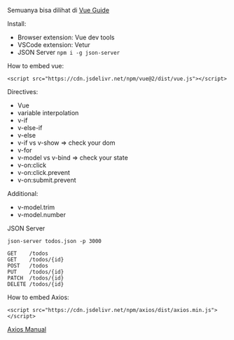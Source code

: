 Semuanya bisa dilihat di [Vue Guide](https://vuejs.org/v2/guide/)

Install:
- Browser extension: Vue dev tools
- VSCode extension: Vetur
- JSON Server `npm i -g json-server`

How to embed vue:
```
<script src="https://cdn.jsdelivr.net/npm/vue@2/dist/vue.js"></script>
```

Directives:
- Vue
- variable interpolation
- v-if
- v-else-if
- v-else
- v-if vs v-show => check your dom
- v-for
- v-model vs v-bind => check your state
- v-on:click
- v-on:click.prevent
- v-on:submit.prevent

Additional:
- v-model.trim
- v-model.number


JSON Server

```
json-server todos.json -p 3000

GET    /todos
GET    /todos/{id}
POST   /todos
PUT    /todos/{id}
PATCH  /todos/{id}
DELETE /todos/{id}
```

How to embed Axios:
```
<script src="https://cdn.jsdelivr.net/npm/axios/dist/axios.min.js"></script>
```
[Axios Manual](https://github.com/axios/axios#installing)